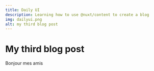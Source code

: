 ```yaml
---
title: Daily UI
description: Learning how to use @nuxt/content to create a blog
img: dailyui.png
alt: my third blog post
---
```


# My third blog post

Bonjour mes amis